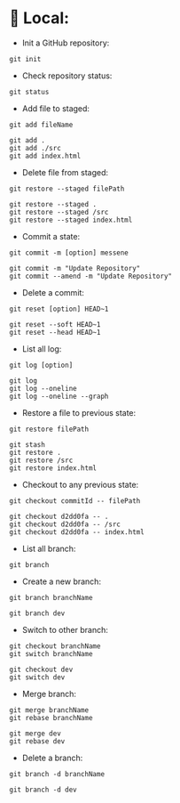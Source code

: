 # 🌟 Local:

- Init a GitHub repository:

```shell
git init
```

- Check repository status:

```shell
git status
```

- Add file to staged:

```shell
git add fileName
```

```shell
git add .
git add ./src
git add index.html
```

- Delete file from staged:

```shell
git restore --staged filePath
```

```shell
git restore --staged .
git restore --staged /src
git restore --staged index.html
```

- Commit a state:

```shell
git commit -m [option] messene
```

```shell
git commit -m "Update Repository"
git commit --amend -m "Update Repository"
```

- Delete a commit:

```shell
git reset [option] HEAD~1
```

```shell
git reset --soft HEAD~1
git reset --head HEAD~1
```

- List all log:

```shell
git log [option]
```

```shell
git log
git log --oneline
git log --oneline --graph
```

- Restore a file to previous state:

```shell
git restore filePath
```

```shell
git stash
git restore .
git restore /src
git restore index.html
```

- Checkout to any previous state:

```shell
git checkout commitId -- filePath
```

```shell
git checkout d2dd0fa -- .
git checkout d2dd0fa -- /src
git checkout d2dd0fa -- index.html
```

- List all branch:

```shell
git branch
```

- Create a new branch:

```shell
git branch branchName
```

```shell
git branch dev
```

- Switch to other branch:

```shell
git checkout branchName
git switch branchName

```

```shell
git checkout dev
git switch dev

```

- Merge branch:

```shell
git merge branchName
git rebase branchName
```

```shell
git merge dev
git rebase dev
```

- Delete a branch:

```shell
git branch -d branchName
```

```shell
git branch -d dev
```
